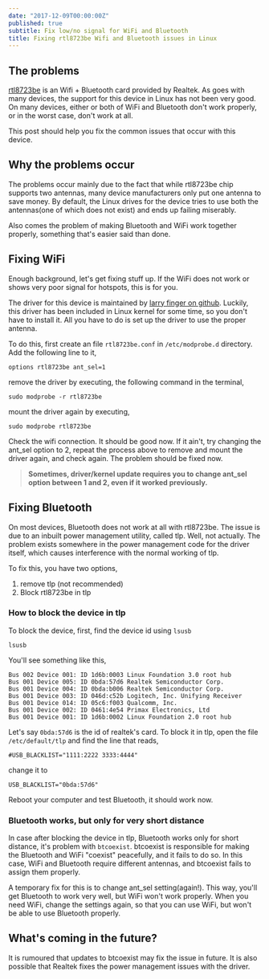 ```yaml
---
date: "2017-12-09T00:00:00Z"
published: true
subtitle: Fix low/no signal for WiFi and Bluetooth
title: Fixing rtl8723be Wifi and Bluetooth issues in Linux
---
```


## The problems
[rtl8723be](http://www.realtek.com/products/productsView.aspx?Langid=1&PFid=59&Level=5&Conn=4&ProdID=374) is an Wifi + Bluetooth card provided by Realtek. As goes with many devices, the support for this device in Linux has not been very good. On many devices, either or both of WiFi and Bluetooth don't work properly, or in the worst case, don't work at all.  

This post should help you fix the common issues that occur with this device.

## Why the problems occur
The problems occur mainly due to the fact that while rtl8723be chip supports two antennas, many device manufacturers only put one antenna to save money. By default, the Linux drives for the device tries to use both the antennas(one of which does not exist) and ends up failing miserably.  

Also comes the problem of making Bluetooth and WiFi work together properly, something that's easier said than done.

## Fixing WiFi
Enough background, let's get fixing stuff up. If the WiFi does not work or shows very poor signal for hotspots, this is for you.  

The driver for this device is maintained by [larry finger on github](https://github.com/lwfinger/rtlwifi_new). Luckily, this driver has been included in Linux kernel for some time, so you don't have to install it. All you have to do is set up the driver to use the proper antenna.

To do this, first create an file `rtl8723be.conf` in `/etc/modprobe.d` directory. Add the following line to it,

~~~
options rtl8723be ant_sel=1
~~~

remove the driver by executing, the following command in the terminal,

~~~
sudo modprobe -r rtl8723be
~~~

mount the driver again by executing,

~~~
sudo modprobe rtl8723be
~~~

Check the wifi connection. It should be good now. If it ain't, try changing the ant_sel option to 2, repeat the process above to remove and mount the driver again, and check again. The problem should be fixed now.

> **Sometimes, driver/kernel update requires you to change ant_sel option between 1 and 2, even if it worked previously.**

## Fixing Bluetooth
On most devices, Bluetooth does not work at all with rtl8723be. The issue is due to an inbuilt power management utility, called tlp. Well, not actually. The problem exists somewhere in the power management code for the driver itself, which causes interference with the normal working of tlp.

To fix this, you have two options,

1. remove tlp (not recommended)
2. Block rtl8723be in tlp

### How to block the device in tlp
To block the device, first, find the device id using `lsusb`

~~~
lsusb
~~~

You'll see something like this,

~~~
Bus 002 Device 001: ID 1d6b:0003 Linux Foundation 3.0 root hub
Bus 001 Device 005: ID 0bda:57d6 Realtek Semiconductor Corp. 
Bus 001 Device 004: ID 0bda:b006 Realtek Semiconductor Corp. 
Bus 001 Device 003: ID 046d:c52b Logitech, Inc. Unifying Receiver
Bus 001 Device 014: ID 05c6:f003 Qualcomm, Inc. 
Bus 001 Device 002: ID 0461:4e54 Primax Electronics, Ltd 
Bus 001 Device 001: ID 1d6b:0002 Linux Foundation 2.0 root hub
~~~

Let's say `0bda:57d6` is the id of realtek's card. To block it in tlp, open the file `/etc/default/tlp` and find the line that reads,

~~~
#USB_BLACKLIST="1111:2222 3333:4444" 
~~~

change it to

~~~
USB_BLACKLIST="0bda:57d6" 
~~~

Reboot your computer and test Bluetooth, it should work now.

### Bluetooth works, but only for very short distance
In case after blocking the device in tlp, Bluetooth works only for short distance, it's problem with `btcoexist`. btcoexist is responsible for making the Bluetooth and WiFi "coexist" peacefully, and it fails to do so. In this case, WiFi and Bluetooth require different antennas, and btcoexist fails to assign them properly.

A temporary fix for this is to change ant_sel setting(again!). This way, you'll get Bluetooth to work very well, but WiFi won't work properly. When you need WiFi, change the settings again, so that you can use WiFi, but won't be able to use Bluetooth properly.

## What's coming in the future?
It is rumoured that updates to btcoexist may fix the issue in future. It is also possible that Realtek fixes the power management issues with the driver.
